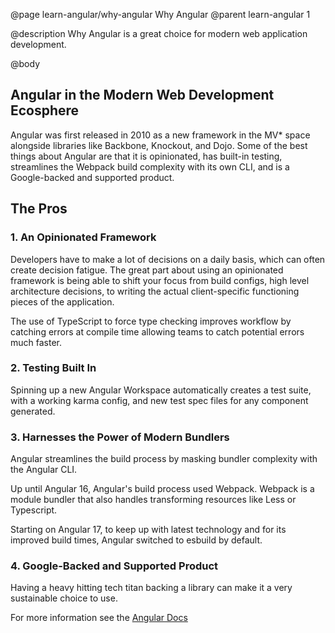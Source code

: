 @page learn-angular/why-angular Why Angular
@parent learn-angular 1

@description Why Angular is a great choice for modern web application development.

@body

## Angular in the Modern Web Development Ecosphere

Angular was first released in 2010 as a new framework in the MV\* space alongside libraries like Backbone, Knockout, and Dojo.
Some of the best things about Angular are that it is opinionated, has built-in testing, streamlines the Webpack build complexity with its own CLI, and is a Google-backed and supported product.

## The Pros

### 1. An Opinionated Framework

Developers have to make a lot of decisions on a daily basis, which can often create decision fatigue. The great part about using an opinionated framework is being able to shift your focus from build configs, high level architecture decisions, to writing the actual client-specific functioning pieces of the application.

The use of TypeScript to force type checking improves workflow by catching errors at compile time allowing teams to catch potential errors much faster.

### 2. Testing Built In

Spinning up a new Angular Workspace automatically creates a test suite, with a working karma config, and new test spec files for any component generated.

### 3. Harnesses the Power of Modern Bundlers

Angular streamlines the build process by masking bundler complexity with the Angular CLI.

Up until Angular 16, Angular's build process used Webpack. Webpack is a module bundler that also handles transforming resources like Less or Typescript.

Starting on Angular 17, to keep up with latest technology and for its improved build times, Angular switched to esbuild by default.

### 4. Google-Backed and Supported Product

Having a heavy hitting tech titan backing a library can make it a very sustainable choice to use.

For more information see the <a href="https://angular.io" >Angular Docs</a>
